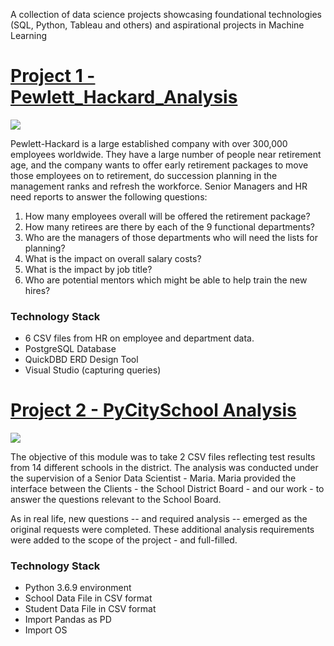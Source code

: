 A collection of data science projects showcasing foundational technologies (SQL, Python, Tableau and others) and aspirational projects in Machine Learning

# [Project 1 - Pewlett_Hackard_Analysis](https://github.com/tcottrell321/Pewlett_Hackard_Analysis)
![](https://github.com/tcottrell321/Thomas_DataScience_Portfolio/blob/main/images/Employees1.jpg)

Pewlett-Hackard is a large established company with over 300,000 employees worldwide. They have a large number of people near retirement age, and the company wants to offer early retirement packages to move those employees on to retirement, do succession planning in the management ranks and refresh the workforce. Senior Managers and HR need reports to answer the following questions:
1)	How many employees overall will be offered the retirement package? 
2)	How many retirees are there by each of the 9 functional departments? 
3)	Who are the managers of those departments who will need the lists for planning?
4)	What is the impact on overall salary costs? 
5)	What is the impact by job title? 
6)	Who are potential mentors which might be able to help train the new hires? 

### Technology Stack
- 6 CSV files from HR on employee and department data. 
- PostgreSQL Database
- QuickDBD ERD Design Tool
- Visual Studio (capturing queries)


# [Project 2 - PyCitySchool Analysis](https://github.com/tcottrell321/school_district_analysis)
![](https://github.com/tcottrell321/Thomas_DataScience_Portfolio/blob/main/images/Schools.jpg)

The objective of this module was to take 2 CSV files reflecting test results from 14 different schools in the district. The analysis was conducted under the supervision of a Senior Data Scientist - Maria. Maria provided the interface between the Clients - the School District Board - and our work - to answer the questions relevant to the School Board. 

As in real life, new questions -- and required analysis -- emerged as the original requests were completed. These additional analysis requirements were added to the scope of the project - and full-filled. 

### Technology Stack
- Python 3.6.9 environment
- School Data File in CSV format
 - Student Data File in CSV format
- Import Pandas as PD
- Import OS
